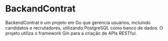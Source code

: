 # BackandContrat
BackendContrat é um projeto em Go que gerencia usuários, incluindo candidatos e recrutadores, utilizando PostgreSQL como banco de dados. O projeto utiliza o framework Gin para a criação de APIs RESTful.
